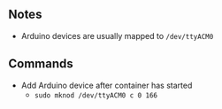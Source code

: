 ## Notes

- Arduino devices are usually mapped to `/dev/ttyACM0`

## Commands

- Add Arduino device after container has started
  - `sudo mknod /dev/ttyACM0 c 0 166`
